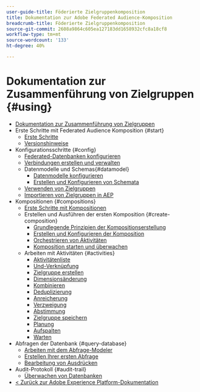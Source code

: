 ```yaml
---
user-guide-title: Föderierte Zielgruppenkomposition
title: Dokumentation zur Adobe Federated Audience-Komposition
breadcrumb-title: Föderierte Zielgruppenkomposition
source-git-commit: 2608a9864c605ea127183dd1658932cfc8a18cf8
workflow-type: tm+mt
source-wordcount: '133'
ht-degree: 40%

---
```



# Dokumentation zur Zusammenführung von Zielgruppen {#using}

+ [Dokumentation zur Zusammenführung von Zielgruppen](home.md)
+ Erste Schritte mit Federated Audience Komposition {#start}
   + [Erste Schritte](start/get-started.md)
   + [Versionshinweise](start/release-notes.md)
+ Konfigurationsschritte {#config}
   + [Federated-Datenbanken konfigurieren](connections/federated-db.md)
   + [Verbindungen erstellen und verwalten](connections/connections.md)
   + Datenmodelle und Schemas{#datamodel}
      + [Datenmodelle konfigurieren](data-management/gs-models.md)
      + [Erstellen und Konfigurieren von Schemata](customer/schemas.md)
   + [Verwenden von Zielgruppen](customer/audiences.md)
   + [Importieren von Zielgruppen in AEP](connections/destinations.md)
+ Kompositionen {#compositions}
   + [Erste Schritte mit Kompositionen](compositions/gs-compositions.md)
   + Erstellen und Ausführen der ersten Komposition {#create-composition}
      + [Grundlegende Prinzipien der Kompositionserstellung](compositions/gs-composition-creation.md)
      + [Erstellen und Konfigurieren der Komposition](compositions/create-composition.md)
      + [Orchestrieren von Aktivitäten](compositions/orchestrate-activities.md)
      + [Komposition starten und überwachen](compositions/start-monitor-composition.md)
   + Arbeiten mit Aktivitäten {#activities}
      + [Aktivitätenliste](compositions/activities/about-activities.md)
      + [Und-Verknüpfung](compositions/activities/and-join.md)
      + [Zielgruppe erstellen](compositions/activities/build-audience.md)
      + [Dimensionsänderung](compositions/activities/change-dimension.md)
      + [Kombinieren](compositions/activities/combine.md)
      + [Deduplizierung](compositions/activities/deduplication.md)
      + [Anreicherung](compositions/activities/enrichment.md)
      + [Verzweigung](compositions/activities/fork.md)
      + [Abstimmung](compositions/activities/reconciliation.md)
      + [Zielgruppe speichern](compositions/activities/save-audience.md)
      + [Planung](compositions/activities/scheduler.md)
      + [Aufspalten](compositions/activities/split.md)
      + [Warten](compositions/activities/wait.md)
+ Abfragen der Datenbank {#query-database}
   + [Arbeiten mit dem Abfrage-Modeler](query/query-modeler-overview.md)
   + [Erstellen Ihrer ersten Abfrage](query/build-query.md)
   + [Bearbeitung von Ausdrücken](query/expression-editor.md)
+ Audit-Protokoll {#audit-trail}
   + [Überwachen von Datenbanken](admin/audit-trail.md)
+ [&lt; Zurück zur Adobe Experience Platform-Dokumentation](https://experienceleague.adobe.com/en/docs/experience-platform/landing/home)
